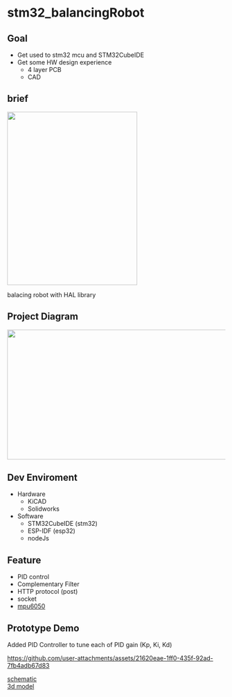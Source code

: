 # stm32_balancingRobot

## Goal
- Get used to stm32 mcu and STM32CubeIDE
- Get some HW design experience
   - 4 layer PCB
   - CAD

## brief
<img src="https://github.com/user-attachments/assets/aa3eea40-6855-4210-b87a-f6295661b627" width="300" height="400">  

balacing robot with HAL library

## Project Diagram
<img src="https://github.com/user-attachments/assets/ac75ff71-23ef-4be1-9276-8845e8abc768" width="600" height="300">  

## Dev Enviroment
- Hardware
  - KiCAD
  - Solidworks
- Software
  - STM32CubeIDE (stm32)
  - ESP-IDF (esp32)
  - nodeJs

## Feature
- PID control
- Complementary Filter
- HTTP protocol (post)
- socket
- [mpu6050](https://github.com/JwAhn0830/mpu6050)

## Prototype Demo
Added PID Controller to tune each of PID gain (Kp, Ki, Kd)

https://github.com/user-attachments/assets/21620eae-1ff0-435f-92ad-7fb4adb67d83






[schematic](https://github.com/JwAhn0830/stm32_balancingRobot/tree/main/schematic)  
[3d model](https://github.com/JwAhn0830/stm32_balancingRobot/tree/main/3Dmodel)  

